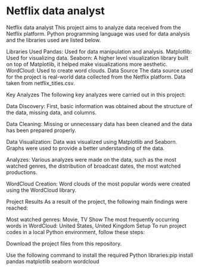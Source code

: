 # Netflix data analyst
 Netflix data analyst 
This project aims to analyze data received from the Netflix platform. Python programming language was used for data analysis and the libraries used are listed below.

Libraries Used
Pandas: Used for data manipulation and analysis.
Matplotlib: Used for visualizing data.
Seaborn: A higher level visualization library built on top of Matplotlib, it helped make visualizations more aesthetic.
WordCloud: Used to create word clouds.
Data Source
The data source used for the project is real-world data collected from the Netflix platform. Data taken from netflix_titles.csv.

Key Analyzes
The following key analyzes were carried out in this project:

Data Discovery: First, basic information was obtained about the structure of the data, missing data, and columns.

Data Cleaning: Missing or unnecessary data has been cleaned and the data has been prepared properly.

Data Visualization: Data was visualized using Matplotlib and Seaborn. Graphs were used to provide a better understanding of the data.

Analyzes: Various analyzes were made on the data, such as the most watched genres, the distribution of broadcast dates, the most watched productions.

WordCloud Creation: Word clouds of the most popular words were created using the WordCloud library.

Project Results
As a result of the project, the following main findings were reached:

Most watched genres: Movie, TV Show
The most frequently occurring words in WordCloud: United States, United Kingdom
Setup
To run project codes in a local Python environment, follow these steps:

Download the project files from this repository.

Use the following command to install the required Python libraries:pip install pandas matplotlib seaborn wordcloud
